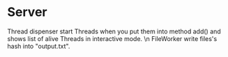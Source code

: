 # Server
Thread dispenser start Threads when you put them into method add() and shows list of alive Threads in interactive mode.
\n
FileWorker write files's hash into "output.txt".


